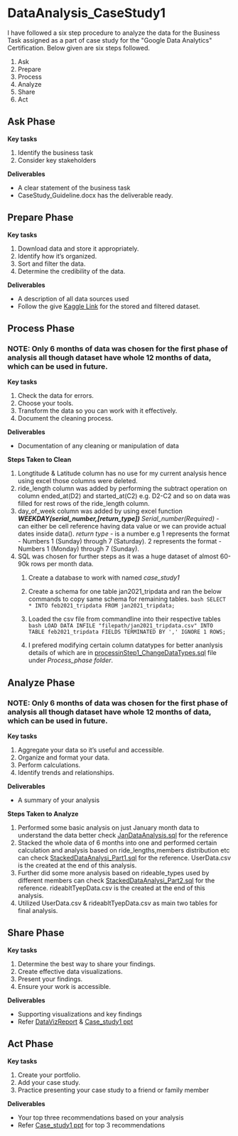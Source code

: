 # DataAnalysis_CaseStudy1
I have followed a six step procedure to analyze the data for the Business Task assigned as a part of case study for the "Google Data Analytics" Certification.
Below given are six steps followed.
1. Ask
2. Prepare
3. Process
4. Analyze
5. Share
6. Act

## Ask Phase

**Key tasks**
1. Identify the business task
2. Consider key stakeholders

**Deliverables**
* A clear statement of the business task
* CaseStudy_Guideline.docx has the deliverable ready.

## Prepare Phase

**Key tasks**
1. Download data and store it appropriately.
2. Identify how it’s organized.
3. Sort and filter the data.
4. Determine the credibility of the data.

**Deliverables**
* A description of all data sources used
* Follow the give [Kaggle Link](https://www.kaggle.com/riayadav19/casestudy1-cyclisticdataset) for the stored and filtered dataset.


## Process Phase

### NOTE: Only 6 months of data was chosen for the first phase of analysis all though dataset have whole 12 months of data, which can be used in future.

**Key tasks**
1. Check the data for errors.
2. Choose your tools.
3. Transform the data so you can work with it effectively.
4. Document the cleaning process.

**Deliverables**
* Documentation of any cleaning or manipulation of data

**Steps Taken to Clean**
1. Longtitude & Latitude column has no use for my current analysis hence using excel those columns were deleted.
2. ride_length column was added by performing the subtract operation on column ended_at(D2) and started_at(C2) e.g. D2-C2 and so on data was filled for rest rows of the ride_length column.
3. day_of_week column was added by using excel function **_WEEKDAY(serial_number,[return_type])_** 
        _Serial_number(Required)_ - can either be cell reference having data value or we can provide actual dates inside data().
        _return type_ - is a number 
                        e.g 1 represents the format - Numbers 1 (Sunday) through 7 (Saturday).
                            2 represents the format - Numbers 1 (Monday) through 7 (Sunday).
4. SQL was chosen for further steps as it was a huge dataset of almost 60-90k rows per month data.
      1. Create a database to work with named *case_study1*
      2. Create a schema for one table jan2021_tripdata and ran the below commands to copy same schema for remaining tables.
                      ```bash
                      SELECT * INTO feb2021_tripdata FROM jan2021_tripdata; 
                      ```
        
      3. Loaded the csv file from commandline into their respective tables
                ```bash
                LOAD DATA INFILE "filepath/jan2021_tripdata.csv" INTO TABLE feb2021_tripdata FIELDS TERMINATED BY ',' IGNORE 1 ROWS;
                ```
  
     4. I prefered modifying certain column datatypes for better ananlysis details of which are in [processinStep1_ChangeDataTypes.sql](https://github.com/RiaYadav/DataAnalysis_CaseStudy1/blob/main/Process_Phase) file under *_Process_phase folder_*.


## Analyze Phase

### NOTE: Only 6 months of data was chosen for the first phase of analysis all though dataset have whole 12 months of data, which can be used in future.

**Key tasks**
1. Aggregate your data so it’s useful and accessible.
2. Organize and format your data.
3. Perform calculations.
4. Identify trends and relationships.

**Deliverables**
* A summary of your analysis

**Steps Taken to Analyze**
1. Performed some basic analysis on just January month data to understand the data better check [JanDataAnalysis.sql](https://github.com/RiaYadav/DataAnalysis_CaseStudy1/tree/main/Analyze_Phase) for the reference
2. Stacked the whole data of 6 months into one and performed certain calculation and analysis based on ride_lengths,members distribution etc can check [StackedDataAnalysi_Part1.sql](https://github.com/RiaYadav/DataAnalysis_CaseStudy1/tree/main/Analyze_Phase) for the reference. UserData.csv is the created at the end of this analysis.
3. Further did some more analysis based on rideable_types used by different members can check [StackedDataAnalysi_Part2.sql](https://github.com/RiaYadav/DataAnalysis_CaseStudy1/tree/main/Analyze_Phase) for the reference. rideabltTyepData.csv is the created at the end of this analysis.
4. Utilized UserData.csv & rideabltTyepData.csv as main two tables for final analysis.


## Share Phase

**Key tasks**
1. Determine the best way to share your findings.
2. Create effective data visualizations.
3. Present your findings.
4. Ensure your work is accessible.

**Deliverables**
* Supporting visualizations and key findings
* Refer [DataVizReport](https://github.com/RiaYadav/DataAnalysis_CaseStudy1/tree/main/Share_Phase) & [Case_study1 ppt](https://github.com/RiaYadav/DataAnalysis_CaseStudy1/tree/main/Share_Phase)


## Act Phase

**Key tasks**
1. Create your portfolio.
2. Add your case study.
3. Practice presenting your case study to a friend or family member

**Deliverables**
* Your top three recommendations based on your analysis
* Refer [Case_study1 ppt](https://github.com/RiaYadav/DataAnalysis_CaseStudy1/tree/main/Share_Phase) for top 3 recommendations




  





